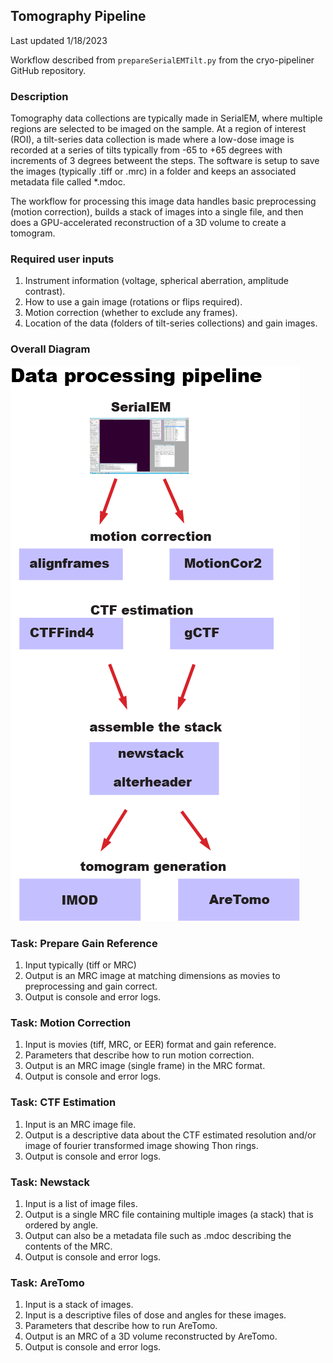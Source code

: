 ## Tomography Pipeline

Last updated 1/18/2023

Workflow described from `prepareSerialEMTilt.py` from the cryo-pipeliner GitHub repository.

### Description

Tomography data collections are typically made in SerialEM, where multiple regions are selected to be imaged on the sample.  At a region of interest (ROI), a tilt-series data collection is made where a low-dose image is recorded at a series of tilts typically from -65 to +65 degrees with increments of 3 degrees betweent the steps.  The software is setup to save the images (typically .tiff or .mrc) in a folder and keeps an associated metadata file called *.mdoc.

The workflow for processing this image data handles basic preprocessing (motion correction), builds a stack of images into a single file, and then does a GPU-accelerated reconstruction of a 3D volume to create a tomogram.

### Required user inputs

1. Instrument information (voltage, spherical aberration, amplitude contrast).
2. How to use a gain image (rotations or flips required).
2. Motion correction (whether to exclude any frames).
3. Location of the data (folders of tilt-series collections) and gain images.

### Overall Diagram

![tomo pipeline](img/tomo_pipeline.png)

### Task: Prepare Gain Reference

1. Input typically (tiff or MRC)
2. Output is an MRC image at matching dimensions as movies to preprocessing and gain correct.
3. Output is console and error logs.

### Task: Motion Correction

1. Input is movies (tiff, MRC, or EER) format and gain reference.
2. Parameters that describe how to run motion correction.
3. Output is an MRC image (single frame) in the MRC format.
4. Output is console and error logs.

### Task: CTF Estimation

1. Input is an MRC image file.
2. Output is a descriptive data about the CTF estimated resolution and/or image of fourier transformed image showing Thon rings.
3. Output is console and error logs.

### Task: Newstack

1. Input is a list of image files.
2. Output is a single MRC file containing multiple images (a stack) that is ordered by angle.
3. Output can also be a metadata file such as .mdoc describing the contents of the MRC.
4. Output is console and error logs.

### Task: AreTomo

1. Input is a stack of images.
2. Input is a descriptive files of dose and angles for these images.
3. Parameters that describe how to run AreTomo.
4. Output is an MRC of a 3D volume reconstructed by AreTomo.
5. Output is console and error logs. 
